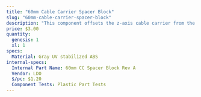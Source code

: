 ```yaml
---
title: "60mm Cable Carrier Spacer Block"
slug: "60mm-cable-carrier-spacer-block"
description: "This component offsets the z-axis cable carrier from the cross-slide plate."
price: $3.00
quantity:
  genesis: 1
  xl: 1
specs:
  Material: Gray UV stabilized ABS
internal-specs:
  Internal Part Name: 60mm CC Spacer Block Rev A
  Vendor: LDO
  $/pc: $1.20
  Component Tests: Plastic Part Tests
---
```

